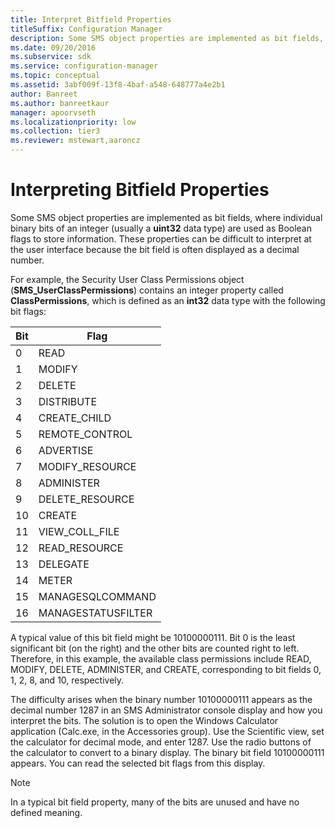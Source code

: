 ```yaml
---
title: Interpret Bitfield Properties
titleSuffix: Configuration Manager
description: Some SMS object properties are implemented as bit fields, where individual binary bits of an integer (usually a **uint32** data type) are used as Boolean flags to store information. These properties can be difficult to interpret at the user interface because the bit field is often displayed as a decimal number.
ms.date: 09/20/2016
ms.subservice: sdk
ms.service: configuration-manager
ms.topic: conceptual
ms.assetid: 3abf009f-13f8-4baf-a548-648777a4e2b1
author: Banreet
ms.author: banreetkaur
manager: apoorvseth
ms.localizationpriority: low
ms.collection: tier3
ms.reviewer: mstewart,aaroncz 
---
```

# Interpreting Bitfield Properties
Some SMS object properties are implemented as bit fields, where individual binary bits of an integer (usually a **uint32** data type) are used as Boolean flags to store information. These properties can be difficult to interpret at the user interface because the bit field is often displayed as a decimal number.  

 For example, the Security User Class Permissions object (**SMS_UserClassPermissions**) contains an integer property called **ClassPermissions**, which is defined as an **int32** data type with the following bit flags:  

|Bit|Flag|  
|---------|----------|  
|0|READ|  
|1|MODIFY|  
|2|DELETE|  
|3|DISTRIBUTE|  
|4|CREATE_CHILD|  
|5|REMOTE_CONTROL|  
|6|ADVERTISE|  
|7|MODIFY_RESOURCE|  
|8|ADMINISTER|  
|9|DELETE_RESOURCE|  
|10|CREATE|  
|11|VIEW_COLL_FILE|  
|12|READ_RESOURCE|  
|13|DELEGATE|  
|14|METER|  
|15|MANAGESQLCOMMAND|  
|16|MANAGESTATUSFILTER|  

 A typical value of this bit field might be 10100000111. Bit 0 is the least significant bit (on the right) and the other bits are counted right to left. Therefore, in this example, the available class permissions include READ, MODIFY, DELETE, ADMINISTER, and CREATE, corresponding to bit fields 0, 1, 2, 8, and 10, respectively.  

 The difficulty arises when the binary number 10100000111 appears as the decimal number 1287 in an SMS Administrator console display and how you interpret the bits. The solution is to open the Windows Calculator application (Calc.exe, in the Accessories group). Use the Scientific view, set the calculator for decimal mode, and enter 1287. Use the radio buttons of the calculator to convert to a binary display. The binary bit field 10100000111 appears. You can read the selected bit flags from this display.  

> [!NOTE]
>  In a typical bit field property, many of the bits are unused and have no defined meaning.
